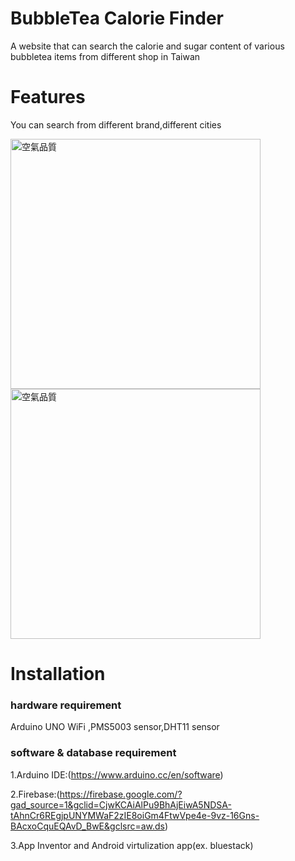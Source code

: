 # BubbleTea Calorie Finder
A website that can search the calorie and sugar content of various bubbletea items from different shop in Taiwan

# Features
You can search from different brand,different cities

<img src="https://github.com/user-attachments/assets/2febe6b4-74e1-4aa9-b1a7-7cb9617b951c" alt="空氣品質" style="width:400px;">

<img src="https://github.com/user-attachments/assets/8b7385e1-438b-4b2e-8136-f637fab2e44f" alt="空氣品質" style="width:400px;">

# Installation
### hardware requirement
Arduino UNO WiFi ,PMS5003 sensor,DHT11 sensor

### software & database requirement
1.Arduino IDE:(https://www.arduino.cc/en/software)

2.Firebase:(https://firebase.google.com/?gad_source=1&gclid=CjwKCAiAlPu9BhAjEiwA5NDSA-tAhnCr6REgjpUNYMWaF2zIE8oiGm4FtwVpe4e-9vz-16Gns-BAcxoCquEQAvD_BwE&gclsrc=aw.ds)

3.App Inventor and Android virtulization app(ex. bluestack)


